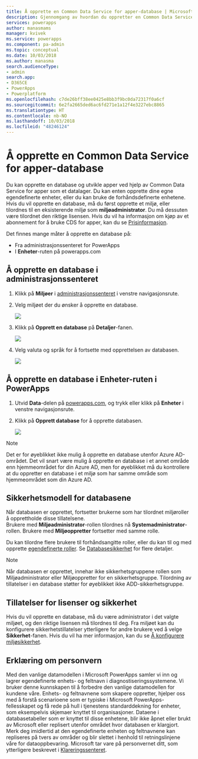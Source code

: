 ```yaml
---
title: Å opprette en Common Data Service for apper-database | Microsoft Docs
description: Gjennomgang av hvordan du oppretter en Common Data Service (CDS) for apper-database.
services: powerapps
author: manasmams
manager: kvivek
ms.service: powerapps
ms.component: pa-admin
ms.topic: conceptual
ms.date: 10/03/2018
ms.author: manasma
search.audienceType:
- admin
search.app:
- D365CE
- PowerApps
- Powerplatform
ms.openlocfilehash: c7de26bff38ee0425e8bb3f9bc0da72317f0a6cf
ms.sourcegitcommit: 6e2fa2665ded6ac6fd271e1a12f4e3227ebc8865
ms.translationtype: HT
ms.contentlocale: nb-NO
ms.lasthandoff: 10/03/2018
ms.locfileid: "48246124"
---
```

# <a name="create-a-common-data-service-for-apps-database"></a>Å opprette en Common Data Service for apper-database
Du kan opprette en database og utvikle apper ved hjelp av Common Data Service for apper som et datalager. Du kan enten opprette dine egne egendefinerte enheter, eller du kan bruke de forhåndsdefinerte enhetene. Hvis du vil opprette en database, må du først opprette et miljø, eller tilordnes til en eksisterende miljø som **miljøadministrator**. Du må dessuten være tilordnet den riktige lisensen. Hvis du vil ha informasjon om kjøp av et abonnement for å bruke CDS for apper, kan du se [Prisinformasjon](pricing-billing-skus.md).

Det finnes mange måter å opprette en database på:

* Fra administrasjonssenteret for PowerApps
* I **Enheter**-ruten på powerapps.com

## <a name="create-a-database-in-the-admin-center"></a>Å opprette en database i administrasjonssenteret
1. Klikk på **Miljøer** i [administrasjonssenteret](https://admin.powerapps.com) i venstre navigasjonsrute.
    
2. Velg miljøet der du ønsker å opprette en database.
    
    ![](./media/create-database/environment-list-new.png)

3. Klikk på **Opprett en database** på **Detaljer**-fanen. 
    
    ![](./media/create-database/Create-DB-From-Details.png)

4. Velg valuta og språk for å fortsette med opprettelsen av databasen. 
    
    ![](./media/create-database/DB-Choose-options.png)



## <a name="create-a-database-in-the-entities-pane-of-powerapps"></a>Å opprette en database i Enheter-ruten i PowerApps
1. Utvid **Data**-delen på [powerapps.com](https://web.powerapps.com/?utm_source=padocs&utm_medium=linkinadoc&utm_campaign=referralsfromdoc), og trykk eller klikk på **Enheter** i venstre navigasjonsrute.

2. Klikk på **Opprett database** for å opprette databasen.

    ![](./media/create-database/Create-DB-From-Entities.png)

> [!NOTE]
> Det er for øyeblikket ikke mulig å opprette en database utenfor Azure AD-området. Det vil snart være mulig å opprette en database i et annet område enn hjemmeområdet for din Azure AD, men for øyeblikket må du kontrollere at du oppretter en database i et miljø som har samme område som hjemmeområdet som din Azure AD.

## <a name="security-model-for-the-databases"></a>Sikkerhetsmodell for databasene
Når databasen er opprettet, fortsetter brukerne som har tilordnet miljøroller å opprettholde disse tillatelsene.  
    Brukere med **Miljøadministrator**-rollen tilordnes nå **Systemadministrator**-rollen. Brukere med **Miljøoppretter** fortsetter med samme rolle.

Du kan tilordne flere brukere til forhåndsangitte roller, eller du kan til og med opprette [egendefinerte roller][1]. Se [Databasesikkerhet](database-security.md) for flere detaljer.

> [!NOTE]
> Når databasen er opprettet, innehar ikke sikkerhetsgruppene rollen som Miljøadministrator eller Miljøoppretter for en sikkerhetsgruppe. Tilordning av tillatelser i en database støtter for øyeblikket ikke ADD-sikkerhetsgruppe.


## <a name="license-and-security-permissions"></a>Tillatelser for lisenser og sikkerhet
Hvis du vil opprette en database, må du være administrator i det valgte miljøet, og den riktige lisensen må tilordnes til deg. Fra miljøet kan du konfigurere sikkerhetstillatelser ytterligere for andre brukere ved å velge **Sikkerhet**-fanen. Hvis du vil ha mer informasjon, kan du se [Å konfigurere miljøsikkerhet](database-security.md).

## <a name="privacy-notice"></a>Erklæring om personvern
Med den vanlige datamodellen i Microsoft PowerApps samler vi inn og lagrer egendefinerte enhets- og feltnavn i diagnostiseringssystemene.  Vi bruker denne kunnskapen til å forbedre den vanlige datamodellen for kundene våre. Enhets- og feltnavnene som skapere oppretter, hjelper oss med å forstå scenarioene som er typiske i Microsoft PowerApps-fellesskapet og få rede på hull i tjenestens standarddekning for enheter, som eksempelvis skjemaer knyttet til organisasjoner. Dataene i databasetabeller som er knyttet til disse enhetene, blir ikke åpnet eller brukt av Microsoft eller replisert utenfor området hvor databasen er klargjort. Merk deg imidlertid at den egendefinerte enheten og feltnavnene kan repliseres på tvers av områder og blir slettet i henhold til retningslinjene våre for dataoppbevaring. Microsoft tar vare på personvernet ditt, som ytterligere beskrevet i [Klareringssenteret](https://www.microsoft.com/trustcenter/Privacy/default.aspx).


<!--Reference links in article-->
[1]: https://technet.microsoft.com/library/dn531130.aspx
